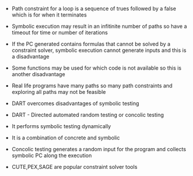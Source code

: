 * Path constraint for a loop is a sequence of trues followed by a false which is for when it terminates  
* Symbolic execution may result in an infitinite number of paths so have a timeout for time or number of iterations  
* If the PC generated contains formulas that cannot be solved by a constraint solver, symbolic execution cannot generate inputs and this is a disadvantage  
* Some functions may be used for which code is not available so this is another disadvantage  
* Real life programs have many paths so many path constraints and exploring all paths may not be feasible  
  
* DART overcomes disadvantages of symbolic testing  
* DART - Directed automated random testing or concolic testing  
* It performs symbolic testing dynamically  
* It is a combination of concrete and symbolic  
* Concolic testing generates a random input for the program and collects symbolic PC along the execution  
* CUTE,PEX,SAGE are popular constraint solver tools  

